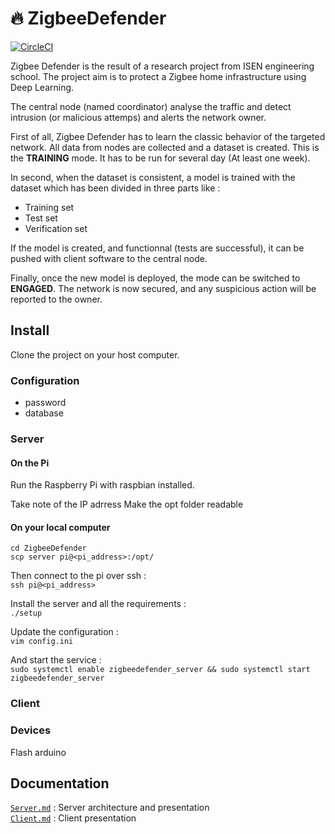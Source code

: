 # :fire: ZigbeeDefender
[![CircleCI](https://circleci.com/gh/Hexliath/ZigbeeDefender.svg?style=svg&circle-token=b903dee6add5e184a1e665aa69691c805ffdcdea)](https://circleci.com/gh/Hexliath/ZigbeeDefender)


Zigbee Defender is the result of a research project from ISEN engineering school.
The project aim is to protect a Zigbee home infrastructure using Deep Learning.

The central node (named coordinator) analyse the traffic and detect intrusion (or malicious attemps) and alerts the network owner. 

First of all,  Zigbee Defender has to learn the classic behavior of the targeted network. All data from nodes are collected and a dataset is created. This is the **TRAINING** mode. It has to be run for several day (At least one week).

In second, when the dataset is consistent, a model is trained with the dataset which has been divided in three parts like :
- Training set
- Test set
- Verification set


If the model is created, and functionnal (tests are successful), it can be pushed with client software to the central node.

Finally, once the new model is deployed, the mode can be switched to **ENGAGED**. The network is now secured, and any suspicious action will be reported to the owner.

## Install

Clone the project on your host computer.

### Configuration

- password
- database

### Server

#### On the Pi
Run the Raspberry Pi with raspbian installed.

Take note of the IP adrress
Make the opt folder readable

#### On your local computer

`cd ZigbeeDefender`  
`scp server pi@<pi_address>:/opt/`

Then connect to the pi over ssh :  
`ssh pi@<pi_address>`

Install the server and all the requirements :  
`./setup`  

Update the configuration :  
`vim config.ini`


And start the service :  
```sudo systemctl enable zigbeedefender_server && sudo systemctl start zigbeedefender_server ```


### Client


### Devices

Flash arduino



## Documentation 

[`Server.md`](docs/Server.md) : Server architecture and presentation  
[`Client.md`](docs/Client.md) : Client presentation
